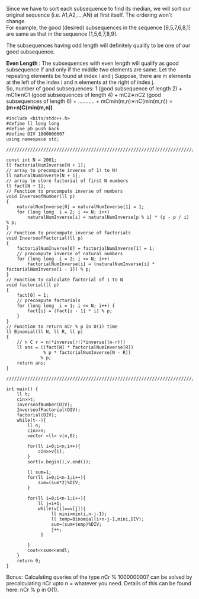 Since we have to sort each subsequence to find its median, we will sort our original sequence (i.e. A1,A2,…,AN) at first itself. The ordering won't change.<br>
For example, the good (desired) subsequences in the sequence [9,5,7,6,8,1] are same as that in the sequence [1,5,6,7,8,9].

The subsequences having odd length will definitely qualify to be one of our good subsequence.

<b> Even Length </b>: The subsequences with even length will qualify as good subsequence if and only if the middle two elements are same. Let the repeating elements be found at index i and j Suppose, there are m elements at the left of the index i and n elements at the right of index j.<br>
So, number of good subsequences: 1 (good subsequence of length 2) + mC1∗nC1 (good subsequences of length 4) + mC2∗nC2 (good subsequences of length 6) + ........... + mCmin(m,n)∗nC(min(m,n)) = <b>(m+n)C(min(m,n))</b><br>

```
#include <bits/stdc++.h>
#define ll long long
#define pb push_back
#define DIV 1000000007
using namespace std;

//////////////////////////////////////////////////////////////////////////////////////////////////////////////////

const int N = 2001;
ll factorialNumInverse[N + 1];
// array to precompute inverse of 1! to N!
ll naturalNumInverse[N + 1];
// array to store factorial of first N numbers
ll fact[N + 1];
// Function to precompute inverse of numbers
void InverseofNumber(ll p)
{
    naturalNumInverse[0] = naturalNumInverse[1] = 1;
    for (long long  i = 2; i <= N; i++)
        naturalNumInverse[i] = naturalNumInverse[p % i] * (p - p / i) % p;
}
// Function to precompute inverse of factorials
void InverseofFactorial(ll p)
{
    factorialNumInverse[0] = factorialNumInverse[1] = 1;
    // precompute inverse of natural numbers
    for (long long  i = 2; i <= N; i++)
        factorialNumInverse[i] = (naturalNumInverse[i] * factorialNumInverse[i - 1]) % p;
}
// Function to calculate factorial of 1 to N
void factorial(ll p)
{
    fact[0] = 1;
    // precompute factorials
    for (long long  i = 1; i <= N; i++) {
        fact[i] = (fact[i - 1] * i) % p;
    }
}
// Function to return nCr % p in O(1) time
ll Binomial(ll N, ll R, ll p)
{
    // n C r = n!*inverse(r!)*inverse((n-r)!)
    ll ans = ((fact[N] * factorialNumInverse[R])
              % p * factorialNumInverse[N - R])
             % p;
    return ans;
}

////////////////////////////////////////////////////////////////////////////////////////////////////////////////

int main() {
	ll t;
	cin>>t;
	InverseofNumber(DIV);
    InverseofFactorial(DIV);
    factorial(DIV);
	while(t--){
		ll n;
		cin>>n;
		vector <ll> v(n,0);
		
		for(ll i=0;i<n;i++){
			cin>>v[i];
		}
		sort(v.begin(),v.end());
		
		ll sum=1;
		for(ll i=0;i<n-1;i++){
			sum=(sum*2)%DIV;
		}
		
		for(ll i=0;i<n-1;i++){
			ll j=i+1;
			while(v[i]==v[j]){
                 ll mini=min(i,n-j-1);
                 ll temp=Binomial(i+n-j-1,mini,DIV);
                 sum=(sum+temp)%DIV;
                 j++;
             }
			
		}
		cout<<sum<<endl;
	}
	return 0;
}
```
Bonus: Calculating queries of the type nCr % 1000000007 can be solved by precalculating nCr upto n = whatever you need. Details of this can be found here: nCr % p in O(1).
